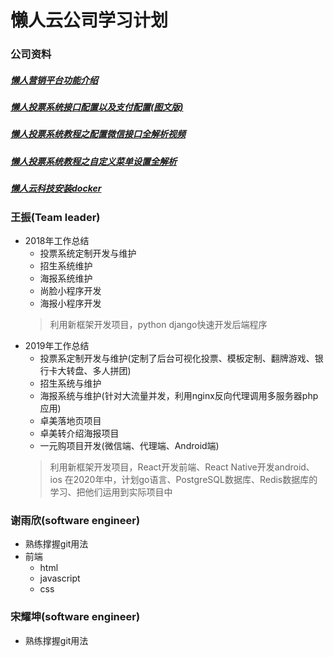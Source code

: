 # **懒人云公司学习计划** #

### 公司资料
##### [懒人营销平台功能介绍](https://github.com/bruce994/ryynet_docker/blob/master/%E6%87%92%E4%BA%BA%E8%90%A5%E9%94%80%E5%B9%B3%E5%8F%B0.md)
##### [懒人投票系统接口配置以及支付配置(图文版)](https://pan.baidu.com/s/1o8kQoCM)
##### [懒人投票系统教程之配置微信接口全解析视频](https://pan.baidu.com/s/1i52ZVmP)
##### [懒人投票系统教程之自定义菜单设置全解析](http://toupiao.lanrenmb.com/jiaocheng-caidan.html)
##### [懒人云科技安装docker](http://vote.lanrenmb.com/Tool/learn.html)


### 王振(Team leader)
+ 2018年工作总结
    + 投票系统定制开发与维护
    + 招生系统维护
    + 海报系统维护
    + 尚脸小程序开发
    + 海报小程序开发
    > 利用新框架开发项目，python django快速开发后端程序
+ 2019年工作总结
    + 投票系定制开发与维护(定制了后台可视化投票、模板定制、翻牌游戏、银行卡大转盘、多人拼团)
    + 招生系统与维护
    + 海报系统与维护(针对大流量并发，利用nginx反向代理调用多服务器php应用)
    + 卓美落地页项目
    + 卓美转介绍海报项目
    + 一元购项目开发(微信端、代理端、Android端)
    > 利用新框架开发项目，React开发前端、React Native开发android、ios
    > 在2020年中，计划go语言、PostgreSQL数据库、Redis数据库的学习、把他们运用到实际项目中


### 谢雨欣(software engineer)
+ 熟练撑握git用法
+ 前端 
    + html
    + javascript
    + css


### 宋耀坤(software engineer)
+ 熟练撑握git用法


